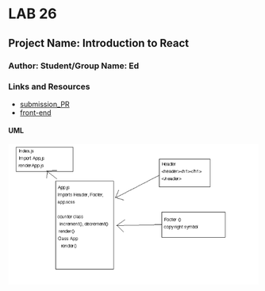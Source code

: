 # LAB 26

## Project Name: Introduction to React

### Author: Student/Group Name: Ed

### Links and Resources
* [submission_PR](https://github.com/EdDearment-401-advanced-javascript/React-Lab-1/pull/1)
* [front-end](https://codesandbox.io/s/ed-react-lab1-3p42d)

#### UML
![](./assets/IntroToReact.png)
